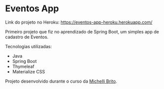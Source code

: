 # Eventos App

Link do projeto no Heroku:
https://eventos-app-heroku.herokuapp.com/

Primeiro projeto que fiz no aprendizado de Spring Boot, um simples app de cadastro de Eventos.

Tecnologias utilizadas:
- Java
- Spring Boot
- Thymeleaf
- Materialize CSS

Projeto desenvolvido durante o curso da [Michelli Brito](https://www.youtube.com/watch?v=OHn1jLHGptw&list=PL8iIphQOyG-DHLpEx1TPItqJamy08fs1D).
